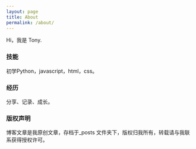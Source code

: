 ```yaml
---
layout: page
title: About
permalink: /about/
---
```


Hi，我是 Tony.

### 技能

初学Python，javascript，html，css。

### 经历


分享、记录、成长。





### 版权声明

博客文章是我原创文章，存档于_posts 文件夹下，版权归我所有，转载请与我联系获得授权许可。


